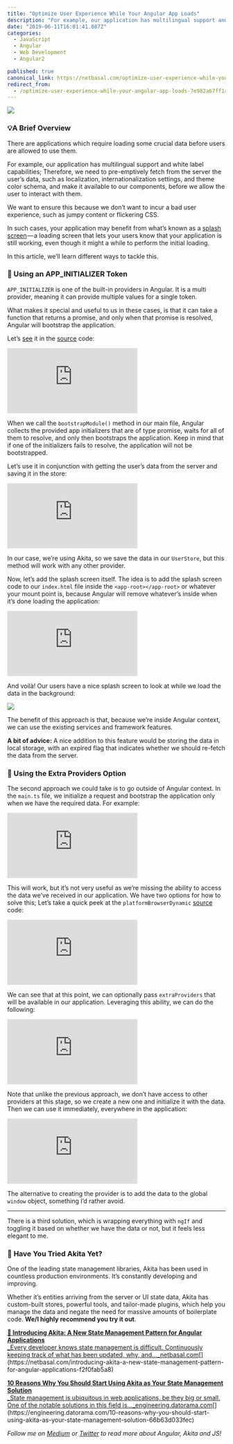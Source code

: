 ```yaml
---
title: "Optimize User Experience While Your Angular App Loads"
description: "For example, our application has multilingual support and white label capabilities; Therefore, we need to pre-emptively fetch from the server the user’s data, such as localization…"
date: "2019-06-11T16:01:41.087Z"
categories: 
  - JavaScript
  - Angular
  - Web Development
  - Angular2

published: true
canonical_link: https://netbasal.com/optimize-user-experience-while-your-angular-app-loads-7e982a67ff1a
redirect_from:
  - /optimize-user-experience-while-your-angular-app-loads-7e982a67ff1a
---
```


![](./asset-1.png)

### 💡A Brief Overview

There are applications which require loading some crucial data before users are allowed to use them.

For example, our application has multilingual support and white label capabilities; Therefore, we need to pre-emptively fetch from the server the user’s data, such as localization, internationalization settings, and theme color schema, and make it available to our components, before we allow the user to interact with them.

We want to ensure this because we don’t want to incur a bad user experience, such as jumpy content or flickering CSS.

In such cases, your application may benefit from what’s known as a [splash screen](https://en.wikipedia.org/wiki/Splash_screen) — a loading screen that lets your users know that your application is still working, even though it might a while to perform the initial loading.

In this article, we’ll learn different ways to tackle this.

### 💎 Using an APP\_INITIALIZER Token

`APP_INITIALIZER` is one of the built-in providers in Angular. It is a multi provider, meaning it can provide multiple values for a single token.

What makes it special and useful to us in these cases, is that it can take a function that returns a promise, and only when that promise is resolved, Angular will bootstrap the application.

Let’s [see](https://github.com/angular/angular/blob/7a0f8ac36ceedf751490f55244b3ca6a91f61bb3/packages/core/src/application_ref.ts#L275) it in the [source](https://github.com/angular/angular/blob/b9c6df6da70055f77409be41c6f0f2a7747ce50a/packages/core/src/application_init.ts#L44) code:

<Embed src="https://gist.github.com/NetanelBasal/3b77d4d1a5e6c91f37bc51af960bb092.js" aspectRatio={0.357} caption="" />

When we call the `bootstrapModule()` method in our main file, Angular collects the provided app initializers that are of type promise, waits for all of them to resolve, and only then bootstraps the application. Keep in mind that if one of the initializers fails to resolve, the application will not be bootstrapped.

Let’s use it in conjunction with getting the user’s data from the server and saving it in the store:

<Embed src="https://gist.github.com/NetanelBasal/0c5d6ebbf39088c2bfc148458b2fe591.js" aspectRatio={0.357} caption="app.module.ts" />

In our case, we’re using Akita, so we save the data in our `UserStore`, but this method will work with any other provider.

Now, let’s add the splash screen itself. The idea is to add the splash screen code to our `index.html` file inside the `<app-root></app-root>` or whatever your mount point is, because Angular will remove whatever’s inside when it’s done loading the application:

<Embed src="https://gist.github.com/NetanelBasal/6b799af75771d6d85ac941ce4a3c28d6.js" aspectRatio={0.357} caption="" />

And voilà! Our users have a nice splash screen to look at while we load the data in the background:

![](./asset-2.gif)

The benefit of this approach is that, because we’re inside Angular context, we can use the existing services and framework features.

**A bit of advice:** A nice addition to this feature would be storing the data in local storage, with an expired flag that indicates whether we should re-fetch the data from the server.

### 🦊 Using the Extra Providers Option

The second approach we could take is to go outside of Angular context. In the `main.ts` file, we initialize a request and bootstrap the application only when we have the required data. For example:

<Embed src="https://gist.github.com/NetanelBasal/8cab28300735430761e9f3614c5dbb83.js" aspectRatio={0.357} caption="main.ts" />

This will work, but it’s not very useful as we’re missing the ability to access the data we’ve received in our application. We have two options for how to solve this; Let’s take a quick peek at the `platformBrowserDynamic` [source](https://github.com/angular/angular/blob/7a0f8ac36ceedf751490f55244b3ca6a91f61bb3/packages/core/src/application_ref.ts#L137) code:

<Embed src="https://gist.github.com/NetanelBasal/89914e9fea2614ebcae1cca7e9da3099.js" aspectRatio={0.357} caption="" />

We can see that at this point, we can optionally pass `extraProviders` that will be available in our application. Leveraging this ability, we can do the following:

<Embed src="https://gist.github.com/NetanelBasal/43f6fc3b235095c521d097306e6aafd5.js" aspectRatio={0.357} caption="" />

Note that unlike the previous approach, we don’t have access to other providers at this stage, so we create a new one and initialize it with the data. Then we can use it immediately, everywhere in the application:

<Embed src="https://gist.github.com/NetanelBasal/9871e3fdc7db9d72e6498f4cba8e5381.js" aspectRatio={0.357} caption="app.component.ts" />

The alternative to creating the provider is to add the data to the global `window` object, something I’d rather avoid.

---

There is a third solution, which is wrapping everything with `ngIf` and toggling it based on whether we have the data or not, but it feels less elegant to me.

### 🚀 **Have You Tried Akita Yet?**

One of the leading state management libraries, Akita has been used in countless production environments. It’s constantly developing and improving.

Whether it’s entities arriving from the server or UI state data, Akita has custom-built stores, powerful tools, and tailor-made plugins, which help you manage the data and negate the need for massive amounts of boilerplate code. **We/I highly recommend you try it out**.

[**🚀 Introducing Akita: A New State Management Pattern for Angular Applications**  
_Every developer knows state management is difficult. Continuously keeping track of what has been updated, why, and…_netbasal.com](https://netbasal.com/introducing-akita-a-new-state-management-pattern-for-angular-applications-f2f0fab5a8 "https://netbasal.com/introducing-akita-a-new-state-management-pattern-for-angular-applications-f2f0fab5a8")[](https://netbasal.com/introducing-akita-a-new-state-management-pattern-for-angular-applications-f2f0fab5a8)

[**10 Reasons Why You Should Start Using Akita as Your State Management Solution**  
_State management is ubiquitous in web applications, be they big or small. One of the notable solutions in this field is…_engineering.datorama.com](https://engineering.datorama.com/10-reasons-why-you-should-start-using-akita-as-your-state-management-solution-66b63d033fec "https://engineering.datorama.com/10-reasons-why-you-should-start-using-akita-as-your-state-management-solution-66b63d033fec")[](https://engineering.datorama.com/10-reasons-why-you-should-start-using-akita-as-your-state-management-solution-66b63d033fec)

_Follow me on_ [_Medium_](https://medium.com/@NetanelBasal/) _or_ [_Twitter_](https://twitter.com/NetanelBasal) _to read more about Angular, Akita and JS!_
